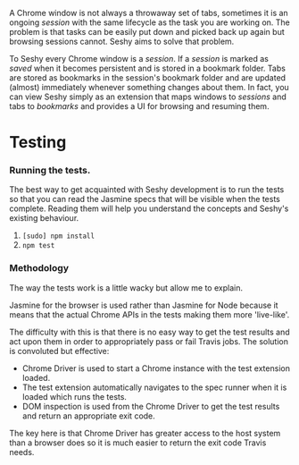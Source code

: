 A Chrome window is not always a throwaway set of tabs, sometimes it is an ongoing *session* with the same lifecycle as the task you are working on. The problem is that tasks can be easily put down and picked back up again but browsing sessions cannot. Seshy aims to solve that problem.

To Seshy every Chrome window is a *session*. If a *session* is marked as *saved* when it becomes persistent and is stored in a bookmark folder. Tabs are stored as bookmarks in the session's bookmark folder and are updated (almost) immediately whenever something changes about them. In fact, you can view Seshy simply as an extension that maps windows to *sessions* and tabs to *bookmarks* and provides a UI for browsing and resuming them.

# Testing
### Running the tests.
The best way to get acquainted with Seshy development is to run the tests so that you can read the Jasmine specs that will be visible when the tests complete. Reading them will help you understand the concepts and Seshy's existing behaviour.
1. `[sudo] npm install`
2. `npm test`

### Methodology
The way the tests work is a little wacky but allow me to explain.

Jasmine for the browser is used rather than Jasmine for Node because it means that the actual Chrome APIs in the tests making them more 'live-like'.

The difficulty with this is that there is no easy way to get the test results and act upon them in order to appropriately pass or fail Travis jobs. The solution is convoluted but effective:

- Chrome Driver is used to start a Chrome instance with the test extension loaded.
- The test extension automatically navigates to the spec runner when it is loaded which runs the tests.
- DOM inspection is used from the Chrome Driver to get the test results and return an appropriate exit code.

The key here is that Chrome Driver has greater access to the host system than a browser does so it is much easier to return the exit code Travis needs.
